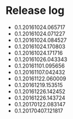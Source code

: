# Release log

* 0.1.20161024.065717
* 0.1.20161024.071227
* 0.1.20161024.084527
* 0.1.20161024.170803
* 0.1.20161024.171716
* 0.1.20161026.043343
* 0.1.20161101.095656
* 0.1.20161107.042432
* 0.1.20161122.060009
* 0.1.20161219.153515
* 0.1.20161226.142452
* 0.1.20161226.143724
* 0.1.20170122.083147
* 0.1.20170407.121817
